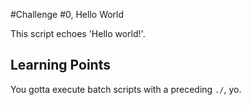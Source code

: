 #Challenge #0, Hello World

This script echoes 'Hello world!'.

## Learning Points

You gotta execute batch scripts with a preceding `./`, yo.
